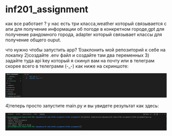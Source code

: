 # inf201_assignment
как все работает ?
у нас есть три класса,weather который связывается с апи для получение информации об погоде в конкретном городе,gpt для получение рандомного города,
adapter который связывает классы для получение общего ouput. 

что нужно чтобы запустить app?
1)заклонить мой репозиторий к себе на локалку
2)создайте .env файл и создайте там два переменных
3) задайте туда api key который я скинул вам на почту или в телеграм скорее всего в телеграмм (-_-) как ниже на скриншоте:

<img src="images/input.png"/>

4)теперь просто запустите main.py и вы увидете результат как здесь:

<img src="images/output.png"/>
